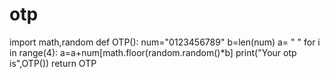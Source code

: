 # otp
import math,random
def OTP():
num="0123456789"
b=len(num)
a= " "
for i in range(4):
  a=a+num[math.floor(random.random()*b]
  print("Your otp is",OTP())
return OTP
